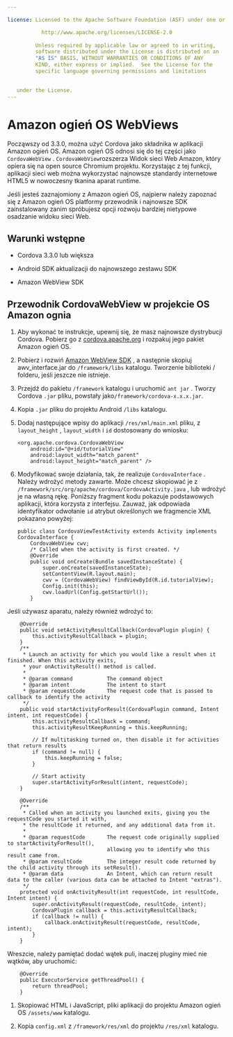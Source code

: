 ```yaml
---

license: Licensed to the Apache Software Foundation (ASF) under one or more contributor license agreements. See the NOTICE file distributed with this work for additional information regarding copyright ownership. The ASF licenses this file to you under the Apache License, Version 2.0 (the "License"); you may not use this file except in compliance with the License. You may obtain a copy of the License at

           http://www.apache.org/licenses/LICENSE-2.0
    
         Unless required by applicable law or agreed to in writing,
         software distributed under the License is distributed on an
         "AS IS" BASIS, WITHOUT WARRANTIES OR CONDITIONS OF ANY
         KIND, either express or implied.  See the License for the
         specific language governing permissions and limitations
    

   under the License.
---
```


# Amazon ogień OS WebViews

Począwszy od 3.3.0, można użyć Cordova jako składnika w aplikacji Amazon ogień OS. Amazon ogień OS odnosi się do tej części jako `CordovaWebView` . `CordovaWebView`rozszerza Widok sieci Web Amazon, który opiera się na open source Chromium projektu. Korzystając z tej funkcji, aplikacji sieci web można wykorzystać najnowsze standardy internetowe HTML5 w nowoczesny tkanina aparat runtime.

Jeśli jesteś zaznajomiony z Amazon ogień OS, najpierw należy zapoznać się z Amazon ogień OS platformy przewodnik i najnowsze SDK zainstalowany zanim spróbujesz opcji rozwoju bardziej nietypowe osadzanie widoku sieci Web.

## Warunki wstępne

*   Cordova 3.3.0 lub większa

*   Android SDK aktualizacji do najnowszego zestawu SDK

*   Amazon WebView SDK

## Przewodnik CordovaWebView w projekcie OS Amazon ognia

1.  Aby wykonać te instrukcje, upewnij się, że masz najnowsze dystrybucji Cordova. Pobierz go z [cordova.apache.org][1] i rozpakuj jego pakiet Amazon ogień OS.

2.  Pobierz i rozwiń [Amazon WebView SDK][2] , a następnie skopiuj awv_interface.jar do `/framework/libs` katalogu. Tworzenie biblioteki / folderu, jeśli jeszcze nie istnieje.

3.  Przejdź do pakietu `/framework` katalogu i uruchomić `ant jar` . Tworzy Cordova `.jar` pliku, powstały jako`/framework/cordova-x.x.x.jar`.

4.  Kopia `.jar` pliku do projektu Android `/libs` katalogu.

5.  Dodaj następujące wpisy do aplikacji `/res/xml/main.xml` pliku, z `layout_height` , `layout_width` i `id` dostosowany do wniosku:
    
        <org.apache.cordova.CordovaWebView
            android:id="@+id/tutorialView"
            android:layout_width="match_parent"
            android:layout_height="match_parent" />
        

6.  Modyfikować swoje działania, tak, że realizuje `CordovaInterface` . Należy wdrożyć metody zawarte. Może chcesz skopiować je z `/framework/src/org/apache/cordova/CordovaActivity.java` , lub wdrożyć je na własną rękę. Poniższy fragment kodu pokazuje podstawowych aplikacji, która korzysta z interfejsu. Zauważ, jak odpowiada identyfikator odwołanie `id` atrybut określonych we fragmencie XML pokazano powyżej:
    
        public class CordovaViewTestActivity extends Activity implements CordovaInterface {
            CordovaWebView cwv;
            /* Called when the activity is first created. */
            @Override
            public void onCreate(Bundle savedInstanceState) {
                super.onCreate(savedInstanceState);
                setContentView(R.layout.main);
                cwv = (CordovaWebView) findViewById(R.id.tutorialView);
                Config.init(this);
                cwv.loadUrl(Config.getStartUrl());
            }
        

 [1]: http://cordova.apache.org
 [2]: https://developer.amazon.com/sdk/fire/IntegratingAWV.html#installawv

Jeśli używasz aparatu, należy również wdrożyć to:

        @Override
        public void setActivityResultCallback(CordovaPlugin plugin) {
            this.activityResultCallback = plugin;
        }
        /**
         * Launch an activity for which you would like a result when it finished. When this activity exits,
         * your onActivityResult() method is called.
         *
         * @param command           The command object
         * @param intent            The intent to start
         * @param requestCode       The request code that is passed to callback to identify the activity
         */
        public void startActivityForResult(CordovaPlugin command, Intent intent, int requestCode) {
            this.activityResultCallback = command;
            this.activityResultKeepRunning = this.keepRunning;
    
            // If multitasking turned on, then disable it for activities that return results
            if (command != null) {
                this.keepRunning = false;
            }
    
            // Start activity
            super.startActivityForResult(intent, requestCode);
        }
    
        @Override
        /**
         * Called when an activity you launched exits, giving you the requestCode you started it with,
         * the resultCode it returned, and any additional data from it.
         *
         * @param requestCode       The request code originally supplied to startActivityForResult(),
         *                          allowing you to identify who this result came from.
         * @param resultCode        The integer result code returned by the child activity through its setResult().
         * @param data              An Intent, which can return result data to the caller (various data can be attached to Intent "extras").
         */
        protected void onActivityResult(int requestCode, int resultCode, Intent intent) {
            super.onActivityResult(requestCode, resultCode, intent);
            CordovaPlugin callback = this.activityResultCallback;
            if (callback != null) {
                callback.onActivityResult(requestCode, resultCode, intent);
            }
        }
    

Wreszcie, należy pamiętać dodać wątek puli, inaczej pluginy mieć nie wątków, aby uruchomić:

        @Override
        public ExecutorService getThreadPool() {
            return threadPool;
        }
    

1.  Skopiować HTML i JavaScript, pliki aplikacji do projektu Amazon ogień OS `/assets/www` katalogu.

2.  Kopia `config.xml` z `/framework/res/xml` do projektu `/res/xml` katalogu.